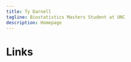 ```yaml
---
title: Ty Darnell
tagline: Biostatistics Masters Student at UNC
description: Homepage
---
```


# Links

